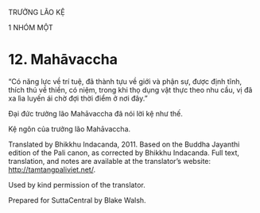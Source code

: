TRƯỞNG LÃO KỆ

1 NHÓM MỘT

# 12\. Mahāvaccha

“Có năng lực về trí tuệ, đã thành tựu về giới và phận sự, được định tĩnh, thích thú về thiền, có niệm, trong khi thọ dụng vật thực theo nhu cầu, vị đã xa lìa luyến ái chờ đợi thời điểm ở nơi đây.”

Đại đức trưởng lão Mahāvaccha đã nói lời kệ như thế.

Kệ ngôn của trưởng lão Mahāvaccha.

Translated by Bhikkhu Indacanda, 2011. Based on the Buddha Jayanthi edition of the Pali canon, as corrected by Bhikkhu Indacanda. Full text, translation, and notes are available at the translator’s website: http://tamtangpaliviet.net/.

Used by kind permission of the translator.

Prepared for SuttaCentral by Blake Walsh.